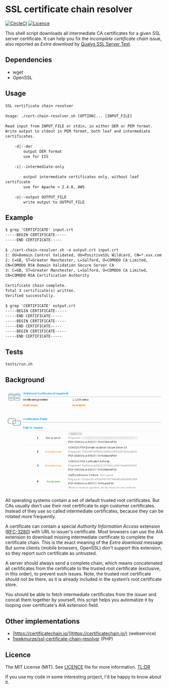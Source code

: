 # SSL certificate chain resolver

[![CircleCI](https://img.shields.io/circleci/project/zakjan/cert-chain-resolver.svg)](https://circleci.com/gh/zakjan/cert-chain-resolver)
[![Licence](https://img.shields.io/badge/licence-MIT-blue.svg)](https://tldrlegal.com/license/mit-license)

This shell script downloads all intermediate CA certificates for a given SSL server certificate. It can help you fix the *incomplete certificate chain* issue, also reported as *Extra download* by [Qualys SSL Server Test](https://www.ssllabs.com/ssltest/).

## Dependencies

- wget
- OpenSSL

## Usage

```
SSL certificate chain resolver

Usage: ./cert-chain-resolver.sh [OPTION]... [INPUT_FILE]

Read input from INPUT_FILE or stdin, in either DER or PEM format.
Write output to stdout in PEM format, both leaf and intermediate certificates.

    -d|--der
        output DER format
        use for IIS

    -i|--intermediate-only

        output intermediate certificates only, without leaf certificate
        use for Apache < 2.4.8, AWS

    -o|--output OUTPUT_FILE
        write output to OUTPUT_FILE
```

## Example

```
$ grep 'CERTIFICATE' input.crt
-----BEGIN CERTIFICATE-----
-----END CERTIFICATE-----

$ ./cert-chain-resolver.sh -o output.crt input.crt
1: OU=Domain Control Validated, OU=PositiveSSL Wildcard, CN=*.xxx.com
2: C=GB, ST=Greater Manchester, L=Salford, O=COMODO CA Limited, CN=COMODO RSA Domain Validation Secure Server CA
3: C=GB, ST=Greater Manchester, L=Salford, O=COMODO CA Limited, CN=COMODO RSA Certification Authority

Certificate chain complete.
Total 3 certificate(s) written.
Verified successfully.

$ grep 'CERTIFICATE' output.crt
-----BEGIN CERTIFICATE-----
-----END CERTIFICATE-----
-----BEGIN CERTIFICATE-----
-----END CERTIFICATE-----
-----BEGIN CERTIFICATE-----
-----END CERTIFICATE-----
```

## Tests

```
tests/run.sh
```

## Background

![Incomplete certificate chain](images/incomplete-chain.png)

All operating systems contain a set of default trusted root certificates. But CAs usually don't use their root certificate to sign customer certificates. Instead of they use so called intermediate certificates, because they can be rotated more frequently.

A certificate can contain a special *Authority Information Access* extension ([RFC-3280](http://tools.ietf.org/html/rfc3280)) with URL to issuer's certificate. Most browsers can use the AIA extension to download missing intermediate certificate to complete the certificate chain. This is the exact meaning of the *Extra download* message. But some clients (mobile browsers, OpenSSL) don't support this extension, so they report such certificate as untrusted.

A server should always send a complete chain, which means concatenated all certificates from the certificate to the trusted root certificate (exclusive, in this order), to prevent such issues. Note, the trusted root certificate should not be there, as it is already included in the system’s root certificate store.

You should be able to fetch intermediate certificates from the issuer and concat them together by yourself, this script helps you automatize it by looping over certificate's AIA extension field.

## Other implementations

- [https://certificatechain.io/](https://certificatechain.io/) (webservice)
- [freekmurze/ssl-certificate-chain-resolver](https://github.com/freekmurze/ssl-certificate-chain-resolver) (PHP)

## Licence

The MIT License (MIT). See [LICENCE](LICENCE) file for more information. [TL;DR](https://tldrlegal.com/license/mit-license)

If you use my code in some interesting project, I'd be happy to know about it.
